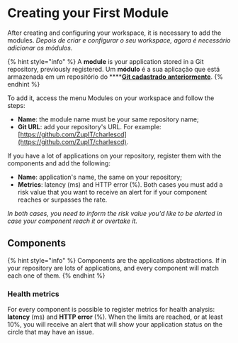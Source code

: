 # Creating your First Module

After creating and configuring your workspace, it is necessary to add the modules. _Depois de criar e configurar o seu workspace, agora é necessário adicionar os módulos._ 

{% hint style="info" %}
A **module** is your application stored in a Git repository, previously registered. Um **módulo** é a sua aplicação que está armazenada em um repositório do ****[**Git cadastrado anteriormente**](defining-a-workspace/github.md).
{% endhint %}

To add it, access the menu Modules on your workspace and follow the steps:

* **Name**: the module name must be your same repository name; 
* **Git URL**:  add your repository's URL. For example: [https://github.com/ZupIT/charlescd](https://github.com/ZupIT/charlescd).

If you have a lot of applications on your repository, register them with the components and add the following: 

* **Name**: application's name, the same on your repository;
* **Metrics**: latency \(ms\) and HTTP error \(%\). Both cases you must add a risk value that you want to receive an alert for if your component reaches or surpasses the rate. 

_In both cases, you need to inform the risk value you'd like to be alerted in case your component reach it or overtake it._ 

## Components

{% hint style="info" %}
Components are the applications abstractions. If in your repository are lots of applications, and every component will match each one of them.
{% endhint %}

### Health metrics

For every component is possible to register metrics for health analysis: **latency** \(ms\) and **HTTP error** \(%\). When the limits are reached, or at least 10%, you will receive an alert that will show your  application status on the circle that may have an issue. 

